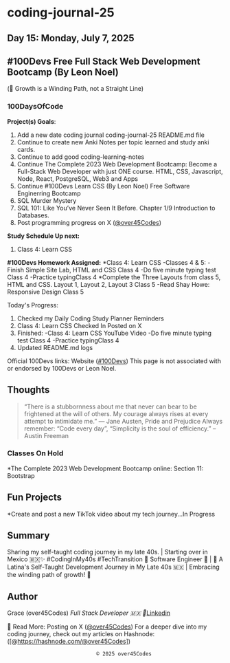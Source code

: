 # coding-journal-25

## Day 15: Monday, July 7, 2025

## #100Devs Free Full Stack Web Development Bootcamp (By Leon Noel)

(🌱 Growth is a Winding Path, not a Straight Line)

### 100DaysOfCode

**Project(s) Goals**:

1. Add a new date coding journal coding-journal-25 README.md file
2. Continue to create new Anki Notes per topic learned and study anki cards.
3. Continue to add good coding-learning-notes
4. Continue The Complete 2023 Web Development Bootcamp: Become a Full-Stack Web Developer with just ONE course. HTML, CSS, Javascript, Node, React, PostgreSQL, Web3 and Apps
5. Continue #100Devs Learn CSS (By Leon Noel) Free Software Enginerring Bootcamp 
6. SQL Murder Mystery
7. SQL 101: Like You’ve Never Seen It Before. Chapter 1/9 Introduction to Databases.
8. Post programming progress on X ([@over45Codes](https://x.com/over45Codes))

**Study Schedule Up next:**

1. Class 4: Learn CSS

**#100Devs Homework Assigned:**
*Class 4: Learn CSS
    -Classes 4 & 5:
    -Finish Simple Site Lab, HTML and CSS Class 4
    -Do five minute typing test Class 4
    -Practice typingClass 4
*Complete the Three Layouts from class 5, HTML and CSS. Layout 1, Layout 2, Layout 3 Class 5
    -Read Shay Howe: Responsive Design Class 5


Today's Progress:

1. Checked my Daily Coding Study Planner Reminders
2. Class 4: Learn CSS Checked In Posted on X
3. Finished:
-Class 4: Learn CSS YouTube Video
-Do five minute typing test Class 4
-Practice typingClass 4
4. Updated README.md logs


Official 100Devs links: Website ([#100Devs](https://leonnoel.com/100devs/))
This page is not associated with or endorsed by 100Devs or Leon Noel.


## Thoughts

> “There is a stubbornness about me that never can bear to be frightened at the will of others. My courage always rises at every attempt to intimidate me.” ― Jane Austen, Pride and Prejudice
> Always remember: “Code every day”, “Simplicity is the soul of efficiency.” – Austin Freeman

### Classes On Hold
*The Complete 2023 Web Development Bootcamp online: Section 11: Bootstrap

## Fun Projects

*Create and post a new TikTok video about my tech journey...In Progress

## Summary

Sharing my self-taught coding journey in my late 40s. | Starting over in Mexico 🇲🇽✨ #CodingInMy40s #TechTransition 🚀
Software Engineer 🚀 | 🌮 A Latina's Self-Taught Development Journey in My Late 40s 🇲🇽 | Embracing the winding path of growth! 🌱

## Author

Grace (over45Codes)  *Full Stack Developer 🇲🇽 💜*[Linkedin](https://www.linkedin.com/in/castanedagrace/)

📖 Read More:
Posting on X ([@over45Codes](https://x.com/over45Codes))
For a deeper dive into my coding journey, check out my articles on Hashnode:([@https://hashnode.com/@over45Codes])

                                 © 2025 over45Codes
